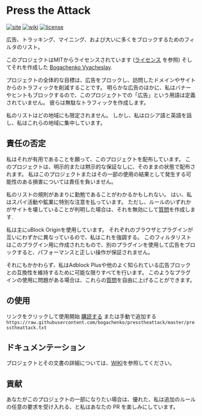 <!--
This file is part of the Press the Attack project,
Copyright (c) 2018 Bogachenko Vyacheslav

Press the Attack is a free project: you can distribute it and/or modify
it in accordance with the MIT license published by the Massachusetts Institute of Technology.

The Press the Attack project is distributed in the hope that it will be useful,
and is provided "AS IS", WITHOUT ANY WARRANTY, EXPRESSLY EXPRESSED OR IMPLIED.
WE ARE NOT RESPONSIBLE FOR ANY DAMAGES DUE TO THE USE OF THIS PROJECT OR ITS PARTS.
For more information, see the MIT license.

Author: Bogachenko Vyacheslav <https://github.com/bogachenko>
Email: bogachenkove@gmail.com
Github: https://github.com/bogachenko/presstheattack/
Last modified: 28 November 2018
License: MIT <https://github.com/bogachenko/presstheattack/blob/master/LICENSE.md>
Problem reports: https://github.com/bogachenko/presstheattack/issues
Title: README.ja-JP.md
URL: https://raw.githubusercontent.com/bogachenko/presstheattack/master/README.ja-JP.md
Wiki: https://github.com/bogachenko/presstheattack/wiki

Download the entire Press the Attack project at https://github.com/bogachenko/presstheattack/archive/master.zip -->

# Press the Attack
[![site](https://img.shields.io/badge/site-up-%233fb912.svg)](https://bogachenko.github.io/presstheattack/)
[![wiki](https://img.shields.io/badge/wiki-up-%233fb912.svg)](https://github.com/bogachenko/presstheattack/wiki)
[![license](https://img.shields.io/badge/license-MIT-%233fb912.svg)](https://raw.githubusercontent.com/bogachenko/presstheattack/master/LICENSE.md)

広告、トラッキング、マイニング、および大いに多くをブロックするためのフィルタのリスト。

このプロジェクトはMITからライセンスされています ([ライセンス](https://raw.githubusercontent.com/bogachenko/presstheattack/master/LICENSE.md) を参照) そしてそれを作成した [Bogachenko Vyacheslav](https://github.com/bogachenko).

プロジェクトの全体的な目標は、広告をブロックし、訪問したドメインやサイトからのトラフィックを削減することです。
明らかな広告のほかに、私はバナーやヒントもブロックするので、このプロジェクトでの「広告」という用語は定義されていません。 彼らは無駄なトラフィックを作成します。

私のリストはどの地域にも限定されません。 しかし、私はロシア語と英語を話し、私はこれらの地域に集中しています。

## 責任の否定

私はそれが有用であることを願って、このプロジェクトを配布しています。 このプロジェクトは、明示的または黙示的な保証なしに、そのままの状態で配布されます。 私はこのプロジェクトまたはその一部の使用の結果として発生する可能性のある損害については責任を負いません。

私のリストの規則があまりに勤勉であることがわかるかもしれない。 はい、私はスパイ活動や鉱業に特別な注意を払っています。
ただし、ルールのいずれかがサイトを壊していることが判明した場合は、それを無効にして[質問](https://github.com/bogachenko/presstheattack/issues)を作成します.

私は主にuBlock Originを使用しています。 それぞれのブラウザとプラグインが互いにわずかに異なっているので、私はこれを強調する。 このフィルタリストはこのプラグイン用に作成されたもので、別のプラグインを使用して広告をブロックすると、パフォーマンスと正しい操作が保証されません。

それにもかかわらず、私はAdblock Plusや他のよく知られている広告ブロックとの互換性を維持するために可能な限りすべてを行います。 このようなプラグインの使用に問題がある場合は、これらの[質問](https://github.com/bogachenko/presstheattack/issues)を自由に上げることができます。

## の使用

リンクをクリックして使用開始 [購読する](https://subscribe.adblockplus.org/?location=https%3A%2F%2Fraw.githubusercontent.com%2Fbogachenko%2Fpresstheattack%2Fmaster%2Fpresstheattack.txt&title=Press%20the%20Attack) または手動で追加する `https://raw.githubusercontent.com/bogachenko/presstheattack/master/presstheattack.txt`

## ドキュメンテーション

プロジェクトとその文書の詳細については、[WIKI](https://github.com/bogachenko/presstheattack/wiki)を参照してください。

## 貢献

あなたがこのプロジェクトの一部になりたい場合は、優れた、私は追加のルールの任意の要求を受け入れる、と私はあなたの PR を楽しみにしています。